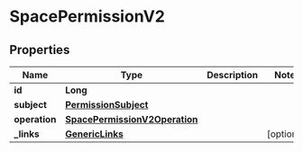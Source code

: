 # SpacePermissionV2

## Properties
Name | Type | Description | Notes
------------ | ------------- | ------------- | -------------
**id** | **Long** |  | 
**subject** | [**PermissionSubject**](PermissionSubject.md) |  | 
**operation** | [**SpacePermissionV2Operation**](SpacePermissionV2Operation.md) |  | 
**_links** | [**GenericLinks**](GenericLinks.md) |  |  [optional]
